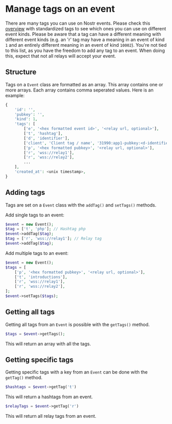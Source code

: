 # Manage tags on an event

There are many tags you can use on Nostr events. Please check this [overview](https://nips.nostr.com/#standardized-tags) with standardized tags to see which ones you can use on different event kinds.
Please be aware that a tag can have a different meaning with different event kinds (e.g. an 'r' tag may have a meaning in an event of kind `1` and an entirely different meaning in an event of kind `10002`).
You're not tied to this list, as you have the freedom to add any tag to an event. When doing this, expect that not all relays will accept your event.

## Structure

Tags on a `Event` class are formatted as an array. This array contains one or more arrays. Each array contains comma seperated values.
Here is an example:

```php
{
    'id': '',
    'pubkey': '',
    'kind': 1,
    'tags': [
        ['e', '<hex formatted event id>', '<relay url, optional>'],
        ['t', 'hashtag'],
        ['d', 'identifier'],
        ['client', 'Client tag / name', '31990:app1-pubkey:<d-identifier>', 'wss://relay1'],
        ['p', '<hex formatted pubkey>', '<relay url, optional>'],        
        ['r', 'wss://relay1'],
        ['r', 'wss://relay2'],
        ...
    ],
    'created_at': <unix timestamp>,
}
```

## Adding tags

Tags are set on a `Event` class with the `addTag()` and `setTags()` methods.

Add single tags to an event:

```php
$event = new Event();
$tag = ['t', 'php']; // Hashtag php
$event->addTag($tag);
$tag = ['r', 'wss://relay1']; // Relay tag
$event->addTag($tag); 
```

Add multiple tags to an event:

```php
$event = new Event();
$tags = [
    ['p', '<hex formatted pubkey>', '<relay url, optional>'],
    ['t', 'introductions'],
    ['r', 'wss://relay1'],
    ['r', 'wss://relay2'],
];
$event->setTags($tags);
```

## Getting all tags

Getting all tags from an `Event` is possible with the `getTags()` method.

```php
$tags = $event->getTags();
```
This will return an array with all the tags.

## Getting specific tags

Getting specific tags with a key from an `Event` can be done with the `getTag()` method.

```php
$hashtags = $event->getTag('t')
```

This will return a hashtags from an event.

```php
$relayTags = $event->getTag('r')
```

This will return all relay tags from an event.